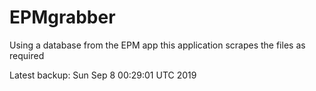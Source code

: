 # EPMgrabber
Using a database from the EPM app this application scrapes the files as required


Latest backup: Sun Sep 8 00:29:01 UTC 2019

